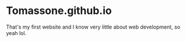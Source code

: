 # Tomassone.github.io
That's my first website and I know very little about web development, so yeah lol.
